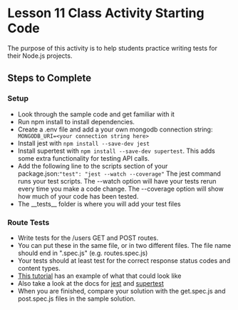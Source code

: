 # Lesson 11 Class Activity Starting Code

The purpose of this activity is to help students practice writing tests for their Node.js projects.

## Steps to Complete
### Setup

- Look through the sample code and get familiar with it
- Run npm install to install dependencies.
- Create a .env file and add a your own mongodb connection string: ``` MONGODB_URI=<your connection string here>```
- Install jest with ```npm install --save-dev jest```
- Install supertest with ```npm install --save-dev supertest```. This adds some extra functionality for testing API calls.
- Add the following line to the scripts section of your package.json:```"test": "jest --watch --coverage"```
The jest command runs your test scripts. The --watch option will have your tests rerun every time you make a code change. The --coverage option will show how much of your code has been tested.
- The \_\_tests\_\_ folder is where you will add your test files

### Route Tests
- Write tests for the /users GET and POST routes.
- You can put these in the same file, or in two different files. The file name should end in ".spec.js" (e.g. routes.spec.js)
- Your tests should at least test for the correct response status codes and content types.
- [This tutorial](https://fek.io/blog/how-to-add-unit-testing-to-express-using-jest) has an example of what that could look like
- Also take a look at the docs for [jest](https://jestjs.io/) and [supertest](https://www.npmjs.com/package/supertest)
- When you are finished, compare your solution with the get.spec.js and post.spec.js files in the sample solution.

